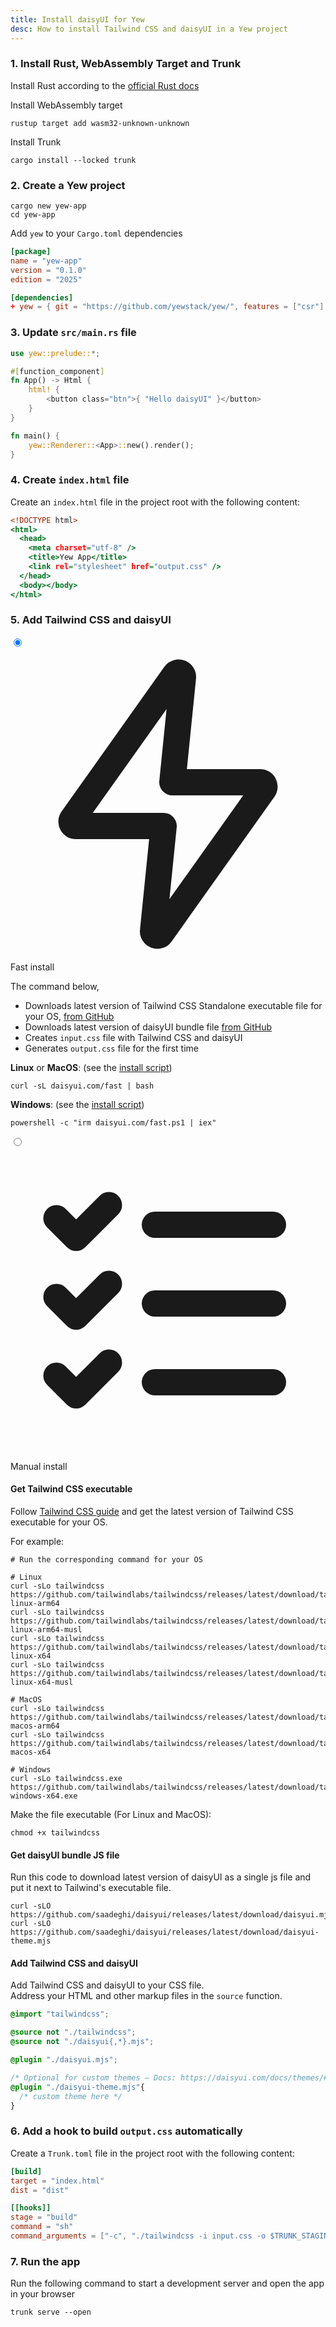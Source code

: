 ```yaml
---
title: Install daisyUI for Yew
desc: How to install Tailwind CSS and daisyUI in a Yew project
---
```


<script>
  import Translate from "$components/Translate.svelte"
</script>

### 1. Install Rust, WebAssembly Target and Trunk

Install Rust according to the [official Rust docs](https://www.rust-lang.org/tools/install)

Install WebAssembly target

```sh:Terminal
rustup target add wasm32-unknown-unknown
```

Install Trunk

```sh:Terminal
cargo install --locked trunk
```

### 2. Create a Yew project

```sh:Terminal
cargo new yew-app
cd yew-app
```

Add `yew` to your `Cargo.toml` dependencies

```diff:Cargo.toml
[package]
name = "yew-app"
version = "0.1.0"
edition = "2025"

[dependencies]
+ yew = { git = "https://github.com/yewstack/yew/", features = ["csr"] }
```

### 3. Update `src/main.rs` file

```rust:src/main.rs
use yew::prelude::*;

#[function_component]
fn App() -> Html {
    html! {
        <button class="btn">{ "Hello daisyUI" }</button>
    }
}

fn main() {
    yew::Renderer::<App>::new().render();
}
```

### 4. Create `index.html` file
Create an `index.html` file in the project root with the following content:

```html:index.html
<!DOCTYPE html>
<html>
  <head>
    <meta charset="utf-8" />
    <title>Yew App</title>
    <link rel="stylesheet" href="output.css" />
  </head>
  <body></body>
</html>
```

### 5. Add Tailwind CSS and daisyUI

<div class="tabs tabs-lift lg:tabs-xl max-sm:tabs-sm">
  <label class="tab">
    <input type="radio" name="install_options" checked="checked" />
    <svg xmlns="http://www.w3.org/2000/svg" viewBox="0 0 18 18" class="size-5 me-2 inline-block">
      <path d="m8.597,16.41l5.872-8.265c.118-.166,0-.395-.204-.395h-5.016l.604-5.98c.037-.26-.299-.394-.451-.18L3.531,9.855c-.118.166,0,.395.204.395h5.016l-.604,5.98c-.037.26.299.394.451.18Z" fill="none" stroke="currentColor" stroke-linecap="round" stroke-linejoin="round" stroke-width="1.5"></path>
  </svg>
  Fast install
  </label>
  <div class="tab-content bg-base-100 border-base-300 px-6 py-3 ps-16">

The command below,
- Downloads latest version of Tailwind CSS Standalone executable file for your OS, [from GitHub](https://github.com/tailwindlabs/tailwindcss/releases/latest)
- Downloads latest version of daisyUI bundle file [from GitHub](https://github.com/saadeghi/daisyui/releases/latest)
- Creates `input.css` file with Tailwind CSS and daisyUI
- Generates `output.css` file for the first time

**Linux** or **MacOS**: (see the [install script](https://raw.githubusercontent.com/saadeghi/daisyui/refs/heads/master/packages/docs/static/fast))

```sh:Terminal
curl -sL daisyui.com/fast | bash
```

**Windows**: (see the [install script](https://raw.githubusercontent.com/saadeghi/daisyui/refs/heads/master/packages/docs/static/fast.ps1))

```sh:PowerShell
powershell -c "irm daisyui.com/fast.ps1 | iex"
```

  </div>

  <label class="tab">
    <input type="radio" name="install_options"  />
    <svg xmlns="http://www.w3.org/2000/svg" viewBox="0 0 24 24" class="size-5 me-2 inline-block">
      <g stroke-linejoin="round" stroke-linecap="round" stroke-width="2" fill="none" stroke="currentColor">
        <path d="M3.5 5.5l1.5 1.5l2.5 -2.5"></path>
        <path d="M3.5 11.5l1.5 1.5l2.5 -2.5"></path>
        <path d="M3.5 17.5l1.5 1.5l2.5 -2.5"></path>
        <path d="M11 6l9 0"></path>
        <path d="M11 12l9 0"></path>
        <path d="M11 18l9 0"></path>
      </g>
    </svg>
    Manual install
  </label>
  <div class="tab-content bg-base-100 border-base-300 px-6 py-3 ps-16">

#### Get Tailwind CSS executable

Follow [Tailwind CSS guide](https://tailwindcss.com/blog/standalone-cli) and get the latest version of Tailwind CSS executable for your OS.

For example:

```sh:Terminal
# Run the corresponding command for your OS

# Linux
curl -sLo tailwindcss https://github.com/tailwindlabs/tailwindcss/releases/latest/download/tailwindcss-linux-arm64
curl -sLo tailwindcss https://github.com/tailwindlabs/tailwindcss/releases/latest/download/tailwindcss-linux-arm64-musl
curl -sLo tailwindcss https://github.com/tailwindlabs/tailwindcss/releases/latest/download/tailwindcss-linux-x64
curl -sLo tailwindcss https://github.com/tailwindlabs/tailwindcss/releases/latest/download/tailwindcss-linux-x64-musl

# MacOS
curl -sLo tailwindcss https://github.com/tailwindlabs/tailwindcss/releases/latest/download/tailwindcss-macos-arm64
curl -sLo tailwindcss https://github.com/tailwindlabs/tailwindcss/releases/latest/download/tailwindcss-macos-x64

# Windows
curl -sLo tailwindcss.exe https://github.com/tailwindlabs/tailwindcss/releases/latest/download/tailwindcss-windows-x64.exe
```

Make the file executable (For Linux and MacOS):

```sh:Terminal
chmod +x tailwindcss
```

#### Get daisyUI bundle JS file

Run this code to download latest version of daisyUI as a single js file and put it next to Tailwind's executable file.

```sh:Terminal
curl -sLO https://github.com/saadeghi/daisyui/releases/latest/download/daisyui.mjs
curl -sLO https://github.com/saadeghi/daisyui/releases/latest/download/daisyui-theme.mjs
```

#### Add Tailwind CSS and daisyUI

Add Tailwind CSS and daisyUI to your CSS file.  
Address your HTML and other markup files in the `source` function.

```postcss:input.css
@import "tailwindcss";

@source not "./tailwindcss";
@source not "./daisyui{,*}.mjs";

@plugin "./daisyui.mjs";

/* Optional for custom themes – Docs: https://daisyui.com/docs/themes/#how-to-add-a-new-custom-theme */
@plugin "./daisyui-theme.mjs"{
  /* custom theme here */
}
```

</div>
</div>

### 6. Add a hook to build `output.css` automatically

Create a `Trunk.toml` file in the project root with the following content:

```toml:Trunk.toml
[build]
target = "index.html"
dist = "dist"

[[hooks]]
stage = "build"
command = "sh"
command_arguments = ["-c", "./tailwindcss -i input.css -o $TRUNK_STAGING_DIR/output.css"]
```

### 7. Run the app
Run the following command to start a development server and open the app in your browser

```sh:Terminal
trunk serve --open
```
